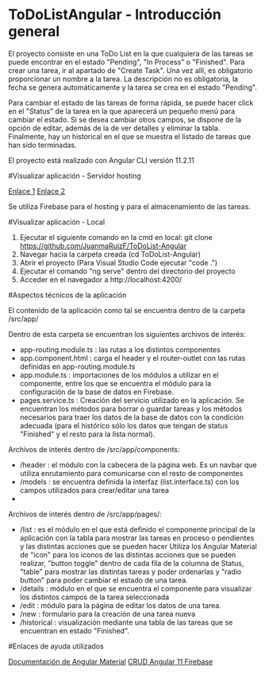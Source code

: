 # ToDoListAngular - Introducción general

El proyecto consiste en una ToDo List en la que cualquiera de las tareas se puede encontrar en el estado "Pending", "In Process" o "Finished". Para crear una tarea, ir al apartado de "Create Task". Una vez allí, es obligatorio proporcionar un nombre a la tarea. La descripción no es obligatoria, la fecha se genera automáticamente y la tarea se crea en el estado "Pending". 

Para cambiar el estado de las tareas de forma rápida, se puede hacer click en el "Status" de la tarea en la que aparecerá un pequeño menú para cambiar el estado. Si se desea cambiar otros campos, se dispone de la opción de editar, además de la de ver detalles y eliminar la tabla. Finalmente, hay un historical en el que se muestra el listado de tareas que han sido terminadas. 

El proyecto está realizado con Angular CLI versión 11.2.11


#Visualizar aplicación - Servidor hosting

[Enlace 1](https://daw2-todolist.web.app/)
[Enlace 2](https://daw2-todolist.firebaseapp.com/)

Se utiliza Firebase para el hosting y para el almacenamiento de las tareas. 

#Visualizar aplicación - Local

1. Ejecutar el siguiente comando en la cmd en local: git clone https://github.com/JuanmaRuizF/ToDoList-Angular
2. Navegar hacia la carpeta creada (cd ToDoList-Angular)
3. Abrir el proyecto (Para Visual Studio Code ejecutar "code .")
4. Ejecutar el comando "ng serve" dentro del directorio del proyecto
5. Acceder en el navegador a http://localhost:4200/


#Aspectos técnicos de la aplicación


El contenido de la aplicación como tal se encuentra dentro de la carpeta /src/app/

Dentro de esta carpeta se encuentran los siguientes archivos de interés: 

- app-routing.module.ts : las rutas a los distintos componentes 
- app.component.html : carga el header y el router-outlet con las rutas definidas en app-routing.module.ts
- app.module.ts : importaciones de los módulos a utilizar en el componente, entre los que se encuentra el módulo para la configuración de la base de datos en Firebase.
- pages.service.ts : Creación del servicio utilizado en la aplicación. Se encuentran los métodos para borrar o guardar tareas y los métodos necesarios para traer los datos de la base de datos con la condición adecuada (para el histórico sólo los datos que tengan de status "Finished" y el resto para la lista normal).

Archivos de interés dentro de /src/app/components:
 
 - /header : el módulo con la cabecera de la página web. Es un navbar que utiliza enrutamiento para comunicarse con el resto de componentes
 - /models : se encuentra definida la interfaz (list.interface.ts) con los campos utilizados para crear/editar una tarea
 -
 
Archivos de interés dentro de /src/app/pages/:

- /list : es el módulo en el que está definido el componente principal de la aplicación con la tabla para mostrar las tareas en proceso o pendientes y las distintas acciones que se pueden hacer Utiliza los Angular Material de "icon" para los iconos de las distintas acciones que se pueden realizar, "button toggle" dentro de cada fila de la columna de Status, "table" para mostrar las distintas tareas y poder ordenarlas y "radio button" para poder cambiar el estado de una tarea. 
- /details : módulo en el que se encuentra el componente para visualizar los distintos campos de la tarea seleccionada
- /edit : módulo para la página de editar los datos de una tarea. 
- /new : formulario para la creación de una tarea nueva
- /historical : visualización mediante una tabla de las tareas que se encuentran en estado "Finished". 


#Enlaces de ayuda utilizados

[Documentación de Angular Material](https://material.angular.io/components/categories)
[CRUD Angular 11 Firebase](https://www.youtube.com/watch?v=nEfemck6iNk&ab_channel=DominiCode)



